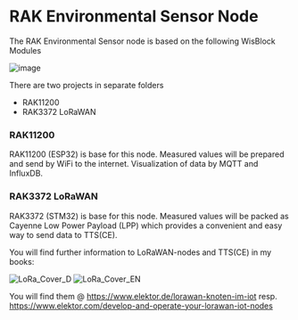 # RAK Environmental Sensor Node

The RAK Environmental Sensor node is based on the following WisBlock Modules 

![image](https://user-images.githubusercontent.com/195788/216775481-fd42f565-26e3-4ed2-b131-239d62add14a.png)

There are two projects in separate folders
- RAK11200
- RAK3372 LoRaWAN

### RAK11200
RAK11200 (ESP32) is base for this node. Measured values will be prepared and send by WiFi to the internet. 
Visualization of data by MQTT and InfluxDB.

### RAK3372 LoRaWAN
RAK3372 (STM32) is base for this node. Measured values will be packed as Cayenne Low Power Payload (LPP) which provides a convenient and easy way to send data to TTS(CE).

You will find further information to LoRaWAN-nodes and TTS(CE) in my books:

![LoRa_Cover_D](https://user-images.githubusercontent.com/195788/214926264-a648e74a-572d-487c-996b-6d29f237d446.png)
![LoRa_Cover_EN](https://user-images.githubusercontent.com/195788/214926215-85af6cda-57ce-466c-a75e-1afc3aebef99.png)

You will find them @  https://www.elektor.de/lorawan-knoten-im-iot resp. https://www.elektor.com/develop-and-operate-your-lorawan-iot-nodes

